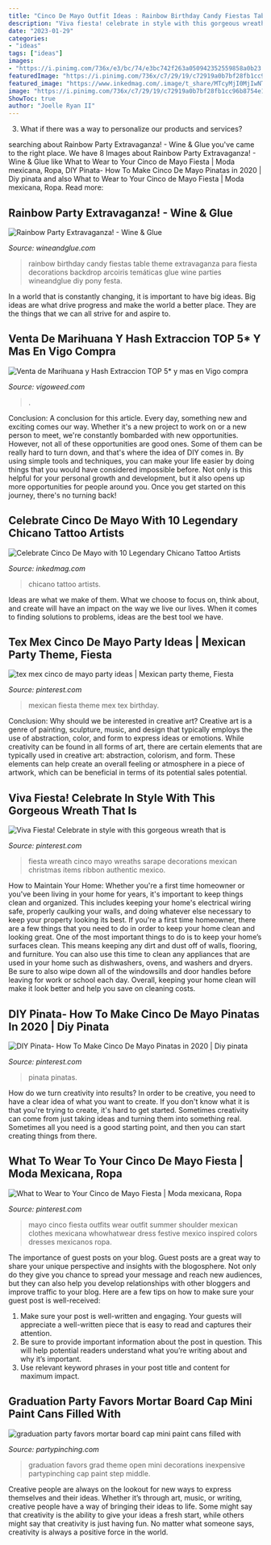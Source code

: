 ```yaml
---
title: "Cinco De Mayo Outfit Ideas : Rainbow Birthday Candy Fiestas Table Theme Extravaganza Para Fiesta Decorations Backdrop Arcoiris Temáticas Glue Wine Parties Wineandglue Diy Pony Festa"
description: "Viva fiesta! celebrate in style with this gorgeous wreath that is"
date: "2023-01-29"
categories:
- "ideas"
tags: ["ideas"]
images:
- "https://i.pinimg.com/736x/e3/bc/74/e3bc742f263a050942352559858a0b23.jpg"
featuredImage: "https://i.pinimg.com/736x/c7/29/19/c72919a0b7bf28fb1cc96b8754e18f8d.jpg"
featured_image: "https://www.inkedmag.com/.image/t_share/MTcyMjI0MjIwNTU2Njk4ODM2/chicano-fb.jpg"
image: "https://i.pinimg.com/736x/c7/29/19/c72919a0b7bf28fb1cc96b8754e18f8d.jpg"
ShowToc: true
author: "Joelle Ryan II"
---
```



3. What if there was a way to personalize our products and services?

	

		
searching about Rainbow Party Extravaganza! - Wine &amp; Glue you've came to the right place. We have 8 Images about Rainbow Party Extravaganza! - Wine &amp; Glue like What to Wear to Your Cinco de Mayo Fiesta | Moda mexicana, Ropa, DIY Pinata- How To Make Cinco De Mayo Pinatas in 2020 | Diy pinata and also What to Wear to Your Cinco de Mayo Fiesta | Moda mexicana, Ropa. Read more:
		
    
## Rainbow Party Extravaganza! - Wine &amp; Glue

<img loading=lazy src="http://www.wineandglue.com/wp-content/uploads/2012/09/rainbow_party_candy_table.jpg" onerror="this.onerror=null;this.src='https://tse1.mm.bing.net/th?id=OIP.W8t8hqOXfp6tMJ39bHbvOgHaLh&amp;pid=15.1';" alt="Rainbow Party Extravaganza! - Wine &amp; Glue">

_Source: wineandglue.com_

>rainbow birthday candy fiestas table theme extravaganza para fiesta decorations backdrop arcoiris temáticas glue wine parties wineandglue diy pony festa. 

	

In a world that is constantly changing, it is important to have big ideas. Big ideas are what drive progress and make the world a better place. They are the things that we can all strive for and aspire to.

    
## Venta De Marihuana Y Hash Extraccion TOP 5* Y Mas En Vigo Compra

<img loading=lazy src="https://vigoweed.com/wp-content/uploads/2020/09/IMG-20200728-WA0040.jpg" onerror="this.onerror=null;this.src='https://tse2.mm.bing.net/th?id=OIP.pECiQiyUp9lH-A2BKW5X7QHaJ4&amp;pid=15.1';" alt="Venta de Marihuana y Hash Extraccion TOP 5* y mas en Vigo compra">

_Source: vigoweed.com_

>. 

	

Conclusion: A conclusion for this article.
Every day, something new and exciting comes our way. Whether it's a new project to work on or a new person to meet, we're constantly bombarded with new opportunities. However, not all of these opportunities are good ones. Some of them can be really hard to turn down, and that's where the idea of DIY comes in.
By using simple tools and techniques, you can make your life easier by doing things that you would have considered impossible before. Not only is this helpful for your personal growth and development, but it also opens up more opportunities for people around you. Once you get started on this journey, there's no turning back!

    
## Celebrate Cinco De Mayo With 10 Legendary Chicano Tattoo Artists

<img loading=lazy src="https://www.inkedmag.com/.image/t_share/MTcyMjI0MjIwNTU2Njk4ODM2/chicano-fb.jpg" onerror="this.onerror=null;this.src='https://tse1.mm.bing.net/th?id=OIP.2-JnMTQeMUg7xao0wtTKvQHaD4&amp;pid=15.1';" alt="Celebrate Cinco De Mayo with 10 Legendary Chicano Tattoo Artists">

_Source: inkedmag.com_

>chicano tattoo artists. 

	

Ideas are what we make of them. What we choose to focus on, think about, and create will have an impact on the way we live our lives. When it comes to finding solutions to problems, ideas are the best tool we have.

    
## Tex Mex Cinco De Mayo Party Ideas | Mexican Party Theme, Fiesta

<img loading=lazy src="https://i.pinimg.com/736x/c7/29/19/c72919a0b7bf28fb1cc96b8754e18f8d.jpg" onerror="this.onerror=null;this.src='https://tse2.mm.bing.net/th?id=OIP.w227QdQjBte1fD3g-0EpTwHaJ3&amp;pid=15.1';" alt="tex mex cinco de mayo party ideas | Mexican party theme, Fiesta">

_Source: pinterest.com_

>mexican fiesta theme mex tex birthday. 

	

Conclusion: Why should we be interested in creative art?
Creative art is a genre of painting, sculpture, music, and design that typically employs the use of abstraction, color, and form to express ideas or emotions. While creativity can be found in all forms of art, there are certain elements that are typically used in creative art: abstraction, colorism, and form. These elements can help create an overall feeling or atmosphere in a piece of artwork, which can be beneficial in terms of its potential sales potential.

    
## Viva Fiesta! Celebrate In Style With This Gorgeous Wreath That Is

<img loading=lazy src="https://i.pinimg.com/736x/e3/bc/74/e3bc742f263a050942352559858a0b23.jpg" onerror="this.onerror=null;this.src='https://tse3.mm.bing.net/th?id=OIP.Rvko60xjNkmV_xGVuxtatgHaNt&amp;pid=15.1';" alt="Viva Fiesta! Celebrate in style with this gorgeous wreath that is">

_Source: pinterest.com_

>fiesta wreath cinco mayo wreaths sarape decorations mexican christmas items ribbon authentic mexico. 

	

How to Maintain Your Home: Whether you're a first time homeowner or you've been living in your home for years, it's important to keep things clean and organized. This includes keeping your home's electrical wiring safe, properly caulking your walls, and doing whatever else necessary to keep your property looking its best.
If you're a first time homeowner, there are a few things that you need to do in order to keep your home clean and looking great. One of the most important things to do is to keep your home’s surfaces clean. This means keeping any dirt and dust off of walls, flooring, and furniture. You can also use this time to clean any appliances that are used in your home such as dishwashers, ovens, and washers and dryers. Be sure to also wipe down all of the windowsills and door handles before leaving for work or school each day. Overall, keeping your home clean will make it look better and help you save on cleaning costs.

    
## DIY Pinata- How To Make Cinco De Mayo Pinatas In 2020 | Diy Pinata

<img loading=lazy src="https://i.pinimg.com/736x/a3/92/20/a39220825589e0352df922dbb1058465.jpg" onerror="this.onerror=null;this.src='https://tse2.mm.bing.net/th?id=OIP.EtN1BO1RCwAfGJUO3CUgcQHaLH&amp;pid=15.1';" alt="DIY Pinata- How To Make Cinco De Mayo Pinatas in 2020 | Diy pinata">

_Source: pinterest.com_

>pinata pinatas. 

	

How do we turn creativity into results?
In order to be creative, you need to have a clear idea of what you want to create. If you don't know what it is that you're trying to create, it's hard to get started. Sometimes creativity can come from just taking ideas and turning them into something real. Sometimes all you need is a good starting point, and then you can start creating things from there.

    
## What To Wear To Your Cinco De Mayo Fiesta | Moda Mexicana, Ropa

<img loading=lazy src="https://i.pinimg.com/736x/ba/22/57/ba225759cacbeb5e3c2ab40c6a3222e1--mexican-outfit-mexican-clothes-style.jpg" onerror="this.onerror=null;this.src='https://tse4.mm.bing.net/th?id=OIP.n_d60UT9s-GM8pvKF0S6QwHaK-&amp;pid=15.1';" alt="What to Wear to Your Cinco de Mayo Fiesta | Moda mexicana, Ropa">

_Source: pinterest.com_

>mayo cinco fiesta outfits wear outfit summer shoulder mexican clothes mexicana whowhatwear dress festive mexico inspired colors dresses mexicanos ropa. 

	

The importance of guest posts on your blog.
Guest posts are a great way to share your unique perspective and insights with the blogosphere. Not only do they give you chance to spread your message and reach new audiences, but they can also help you develop relationships with other bloggers and improve traffic to your blog. Here are a few tips on how to make sure your guest post is well-received: 
1. Make sure your post is well-written and engaging. Your guests will appreciate a well-written piece that is easy to read and captures their attention. 
2. Be sure to provide important information about the post in question. This will help potential readers understand what you’re writing about and why it’s important. 
3. Use relevant keyword phrases in your post title and content for maximum impact.

    
## Graduation Party Favors Mortar Board Cap Mini Paint Cans Filled With

<img loading=lazy src="https://partypinching.com/wp-content/uploads/2016/11/g9cwater-1-1024x768.jpg" onerror="this.onerror=null;this.src='https://tse4.mm.bing.net/th?id=OIP.nO2pqUYPCsLZ4TJRJ8N3rgHaFj&amp;pid=15.1';" alt="graduation party favors mortar board cap mini paint cans filled with">

_Source: partypinching.com_

>graduation favors grad theme open mini decorations inexpensive partypinching cap paint step middle. 

	

Creative people are always on the lookout for new ways to express themselves and their ideas. Whether it’s through art, music, or writing, creative people have a way of bringing their ideas to life. Some might say that creativity is the ability to give your ideas a fresh start, while others might say that creativity is just having fun. No matter what someone says, creativity is always a positive force in the world.

